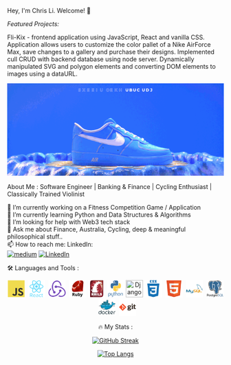 Hey, I'm Chris Li. Welcome! 👋

<em>Featured Projects:</em>

Fli-Kix - frontend application using JavaScript, React and vanilla CSS. Application allows users to customize the color pallet of a Nike AirForce Max, save changes to a gallery and purchase their designs. Implemented cull CRUD with backend database using node server. Dynamically manipulated SVG and polygon elements and converting DOM elements to images using a dataURL.

<a href="https://fli-kix.netlify.app/"><img src="./ezgif.com-gif-maker.gif" title="fli kix" alt="fli kix gif"/></a>

<!--
- 🔭 I’m currently working on a Fitness Competition Game / Application
- 🌱 I’m currently learning Python and Data Structures & Algorithms
- 👯 I’m looking to collaborate on 
- 🤔 I’m looking for help with Web3 tech stack
- 💬 Ask me about Finance, Australia, Cycling, deep & meaningful philosophical stuff..
- 📫 How to reach me: LinkedIn: 
- 😄 Pronouns: ...
- ⚡ Fun fact: ...
-->

</div>
About Me :
Software Engineer | Banking & Finance | Cycling Enthusiast | Classically Trained Violinist


🔭 I’m currently working on a Fitness Competition Game / Application <br>
🌱 I’m currently learning Python and Data Structures & Algorithms <br>
🤔 I’m looking for help with Web3 tech stack <br>
💬 Ask me about Finance, Australia, Cycling, deep & meaningful philosophical stuff.. <br>
📫 How to reach me: LinkedIn: <br>
<a href="https://medium.com/@chris.lty07"><img src="https://img.shields.io/badge/Medium-12100E?style=for-the-badge&logo=medium&logoColor=white" title="medium" alt="medium"/></a>
<a href="https://www.linkedin.com/in/chris-t-li/"><img src="https://img.shields.io/badge/LinkedIn-0077B5?style=for-the-badge&logo=linkedin&logoColor=white" title="LinkedIn" alt="LinkedIn"/></a>

:hammer_and_wrench: Languages and Tools :
<div align="center">
  <img src="https://github.com/devicons/devicon/blob/master/icons/javascript/javascript-original.svg" title="JavaScript" alt="JavaScript" width="40" height="40"/>&nbsp;
  <img src="https://github.com/devicons/devicon/blob/master/icons/react/react-original-wordmark.svg" title="React" alt="React" width="40" height="40"/>&nbsp;
    <img src="https://github.com/devicons/devicon/blob/master/icons/redux/redux-original.svg" title="Redux" alt="Redux" width="40" height="40"/>&nbsp;
  <img src="https://github.com/devicons/devicon/blob/master/icons/ruby/ruby-original-wordmark.svg" title="Ruby" **alt="Ruby" width="40" height="40"/>
    <img src="https://github.com/devicons/devicon/blob/master/icons/rails/rails-original-wordmark.svg" title="Rails" **alt="Rails" width="40" height="40"/>
  <img src="https://github.com/devicons/devicon/blob/master/icons/python/python-original-wordmark.svg" title="Python" **alt="Python" width="40" height="40"/>
    <img src="https://github.com/devicons/devicon/blob/master/icons/django/django-original-wordmark.svg" title="Django" **alt="Django" width="40" height="40"/>
  <img src="https://github.com/devicons/devicon/blob/master/icons/css3/css3-plain-wordmark.svg"  title="CSS3" alt="CSS" width="40" height="40"/>&nbsp;
  <img src="https://github.com/devicons/devicon/blob/master/icons/html5/html5-original.svg" title="HTML5" alt="HTML" width="40" height="40"/>&nbsp;
  <img src="https://github.com/devicons/devicon/blob/master/icons/mysql/mysql-original-wordmark.svg" title="MySQL"  alt="MySQL" width="40" height="40"/>&nbsp;
  <img src="https://github.com/devicons/devicon/blob/master/icons/postgresql/postgresql-original-wordmark.svg" title="PostgreSQL"  alt="PostgreSQL" width="40" height="40"/>&nbsp;
    <img src="https://github.com/devicons/devicon/blob/master/icons/docker/docker-original-wordmark.svg" title="Docker"  alt="Docker" width="40" height="40"/>&nbsp;
  <img src="https://github.com/devicons/devicon/blob/master/icons/git/git-original-wordmark.svg" title="Git" **alt="Git" width="40" height="40"/> 

 
<div align="center">

:fire: My Stats :

[![GitHub Streak](https://github-readme-streak-stats.herokuapp.com/?user=chris-t-li&theme=dark&background=000000)](https://git.io/streak-stats)

[![Top Langs](https://github-readme-stats.vercel.app/api/top-langs/?username=chris-t-li&layout=compact&theme=vision-friendly-dark&count_private=true)](https://github.com/anuraghazra/github-readme-stats)




</div>
